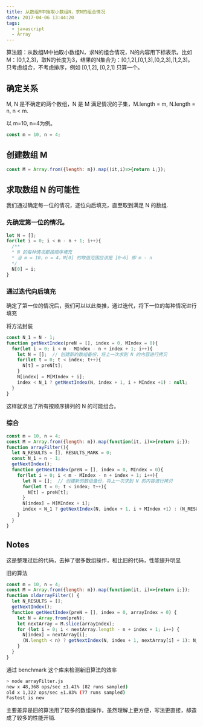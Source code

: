 ```yaml
---
title: 从数组M中抽取小数组N，求N的组合情况
date: 2017-04-06 13:44:20
tags:
  - javascript
  - Array
---
```

算法题：从数组M中抽取小数组N，求N的组合情况，N的内容用下标表示。比如M：[0,1,2,3]，取N的长度为3，结果的N集合为：[0,1,2],[0,1,3],[0,2,3],[1,2,3]。只考虑组合，不考虑排序，例如 [0,1,2], [0,2,1] 只算一个。

## 确定关系
M, N 是不确定的两个数组，N 是 M 满足情况的子集，M.length = m, N.length = n, n < m.

以 m=10, n=4为例。
```js
const m = 10, n = 4;
```

## 创建数组 M
```js
const M = Array.from({length: m}).map((it,i)=>{return i;});
```

## 求取数组 N 的可能性
我们通过确定每一位的情况，逐位向后填充，直至取到满足 N 的数组.

### 先确定第一位的情况。
```js
let N = [];
for(let i = 0; i < m - n + 1; i++){
  /**
  * N 的每种情况都按顺序填充
  * 当 m = 10，n = 4，N[0] 的取值范围应该是 [0~6] 即 m - n
  */
  N[0] = i;
}
```

### 通过迭代向后填充
确定了第一位的情况后，我们可以以此类推，通过迭代，将下一位的每种情况进行填充

将方法封装
```js
const N_1 = N - 1;
function getNextIndex(preN = [], index = 0, MIndex = 0){
  for(let i = 0; i < m - MIndex - n + index + 1; i++){
    let N = [];  // 创建新的数组备份，将上一次求到 N 的内容进行拷贝
    for(let t = 0; t < index; t++){
      N[t] = preN[t];
    }
    N[index] = M[MIndex + i];
    index < N_1 ? getNextIndex(N, index + 1, i + MIndex +1) : null;
  }
}
```

这样就求出了所有按顺序排列的 N 的可能组合。

### 综合
```js
const m = 10, n = 4;
const M = Array.from({length: m}).map(function(it, i)=>{return i;});
function arrayFilter(){
  let N_RESULTS = [], RESULTS_MARK = 0;
  const N_1 = n - 1;
  getNextIndex();
  function getNextIndex(preN = [], index = 0, MIndex = 0){
    for(let i = 0; i < m - MIndex - n + index + 1; i++){
      let N = [];  // 创建新的数组备份，将上一次求到 N 的内容进行拷贝
      for(let t = 0; t < index; t++){
        N[t] = preN[t];
      }
      N[index] = M[MIndex + i];
      index < N_1 ? getNextIndex(N, index + 1, i + MIndex +1) : (N_RESULTS[RESULTS_MARK++] = N);
    }
  }
}
```

## Notes
这是整理过后的代码，去掉了很多数组操作，相比旧的代码，性能提升明显

旧的算法
```js
const m = 10, n = 4;
const M = Array.from({length: m}).map(function(it, i)=>{return i;});
function oldarrayFilter() {
  let N_RESULTS = [];
  getNextIndex();
  function getNextIndex(preN = [], index = 0, arrayIndex = 0) {
    let N = Array.from(preN);
    let nextArray = M.slice(arrayIndex);
    for (let i = 0; i < nextArray.length - n + index + 1; i++) {
      N[index] = nextArray[i];
      (N.length < n) ? getNextIndex(N, index + 1, nextArray[i] + 1): N_RESULTS.push(N);
    }
  }
}
```

通过 benchmark 这个库来检测新旧算法的效率
```bash
> node arrayFilter.js
new x 48,368 ops/sec ±1.41% (82 runs sampled)
old x 1,322 ops/sec ±1.83% (77 runs sampled)
Fastest is new
```

主要差异是旧的算法用了较多的数组操作，虽然理解上更方便，写法更直接，却造成了较多的性能开销.